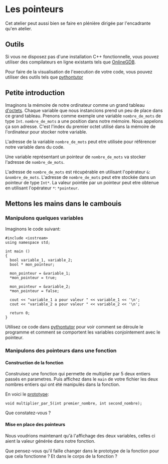 # Les pointeurs

Cet atelier peut aussi bien se faire en plénière dirigée par l'encadrante qu'en atelier.

## Outils

Si vous ne disposez pas d'une installation C++ fonctionnelle, vous pouvez utiliser
des compilateurs en ligne existants tels que [OnlineGDB](https://www.onlinegdb.com/online_c++_compiler).

Pour faire de la visualisation de l'execution de votre code, vous pouvez utiliser des outils tels que [pythontutor](
http://pythontutor.com/visualize.html#mode=display)

## Petite introduction

Imaginons la mémoire de notre ordinateur comme un grand tableau [d'octets](https://fr.wikipedia.org/wiki/Byte).
Chaque variable que nous instancions prend un peu de place dans ce grand tableau.
Prenons comme exemple une variable `nombre_de_mots` de type `Int`.
`nombre_de_mots` a une position dans notre mémoire. Nous appelons ça son adresse.
C'est l'index du premier octet utilisé dans la mémoire de l'ordinateur pour stocker notre variable.

L'adresse de la variable `nombre_de_mots` peut etre utilisée pour référencer notre variable dans du code.

Une variable représentant un pointeur de `nombre_de_mots` va stocker l'adresse de `nombre_de_mots`.

L'adresse de `nombre_de_mots` est récupérable en utilisant l'opérateur `&`: `&nombre_de_mots`.
L'adresse de `nombre_de_mots` peut etre stockée dans un pointeur de type `Int*`.
La valeur pointée par un pointeur peut etre obtenue en utilisant l'opérateur `*`: `*pointeur`.

## Mettons les mains dans le cambouis

### Manipulons quelques variables

Imaginons le code suivant:

```
#include <iostream>
using namespace std;

int main ()
{
  bool variable_1, variable_2;
  bool * mon_pointeur;

  mon_pointeur = &variable_1;
  *mon_pointeur = true;

  mon_pointeur = &variable_2;
  *mon_pointeur = false;

  cout << "variable_1 a pour valeur " << variable_1 << '\n';
  cout << "variable_2 a pour valeur " << variable_2 << '\n';

  return 0;
}
```

Utilisez ce code dans [pythontutor](http://pythontutor.com/visualize.html#mode=display) pour voir comment se déroule le programme et comment se comportent les variables conjointement avec le pointeur.

### Manipulons des pointeurs dans une fonction

#### Construction de la fonction

Construisez une fonction qui permette de multiplier par 5 deux entiers passés en parametres. Puis affichez dans le `main` de votre fichier les deux nombres entiers qui ont été manipulés dans la fonction.

En voici le [prototype](https://fr.wikibooks.org/wiki/Programmation_C%2B%2B/Les_fonctions#Prototype_d'une_fonction):
```
void multiplier_par_5(int premier_nombre, int second_nombre);
```

Que constatez-vous ?

#### Mise en place des pointeurs

Nous voudrions maintenant qu'à l'affichage des deux variables, celles ci aient
la valeur générée dans notre fonction.

Que pensez-vous qu'il faille changer dans le prototype de la fonction pour que cela fonctionne ?
Et dans le corps de la fonction ?



